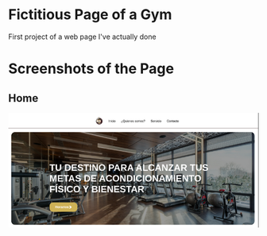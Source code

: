 # Fictitious Page of a Gym
First project of a web page I've actually done
# Screenshots of the Page
## Home
![image](/img/extra/page-home.png)